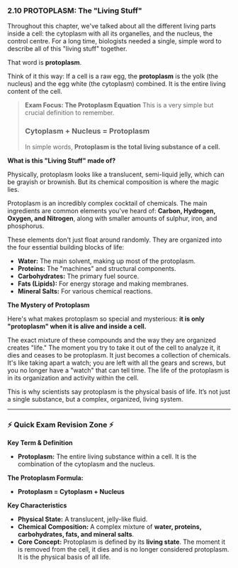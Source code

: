 ### **2.10 PROTOPLASM: The "Living Stuff"**

Throughout this chapter, we've talked about all the different living parts inside a cell: the cytoplasm with all its organelles, and the nucleus, the control centre. For a long time, biologists needed a single, simple word to describe all of this "living stuff" together.

That word is **protoplasm**.

Think of it this way: If a cell is a raw egg, the **protoplasm** is the yolk (the nucleus) and the egg white (the cytoplasm) combined. It is the entire living content of the cell.

> **Exam Focus: The Protoplasm Equation**
> This is a very simple but crucial definition to remember.
> ### **Cytoplasm + Nucleus = Protoplasm**
>
> In simple words, **Protoplasm is the total living substance of a cell.**

**What is this "Living Stuff" made of?**

Physically, protoplasm looks like a translucent, semi-liquid jelly, which can be grayish or brownish. But its chemical composition is where the magic lies.

Protoplasm is an incredibly complex cocktail of chemicals. The main ingredients are common elements you've heard of: **Carbon, Hydrogen, Oxygen, and Nitrogen**, along with smaller amounts of sulphur, iron, and phosphorus.

These elements don't just float around randomly. They are organized into the four essential building blocks of life:
*   **Water:** The main solvent, making up most of the protoplasm.
*   **Proteins:** The "machines" and structural components.
*   **Carbohydrates:** The primary fuel source.
*   **Fats (Lipids):** For energy storage and making membranes.
*   **Mineral Salts:** For various chemical reactions.

**The Mystery of Protoplasm**

Here's what makes protoplasm so special and mysterious: **it is only "protoplasm" when it is alive and inside a cell.**

The exact mixture of these compounds and the way they are organized creates "life." The moment you try to take it out of the cell to analyze it, it dies and ceases to be protoplasm. It just becomes a collection of chemicals. It's like taking apart a watch; you are left with all the gears and screws, but you no longer have a "watch" that can tell time. The life of the protoplasm is in its organization and activity within the cell.

This is why scientists say protoplasm is the physical basis of life. It’s not just a single substance, but a complex, organized, living system.

---
### **⚡️ Quick Exam Revision Zone ⚡️**

**Key Term & Definition**
*   **Protoplasm:** The entire living substance within a cell. It is the combination of the cytoplasm and the nucleus.

**The Protoplasm Formula:**
*   **Protoplasm = Cytoplasm + Nucleus**

**Key Characteristics**
*   **Physical State:** A translucent, jelly-like fluid.
*   **Chemical Composition:** A complex mixture of **water, proteins, carbohydrates, fats, and mineral salts**.
*   **Core Concept:** Protoplasm is defined by its **living state**. The moment it is removed from the cell, it dies and is no longer considered protoplasm. It is the physical basis of all life.
